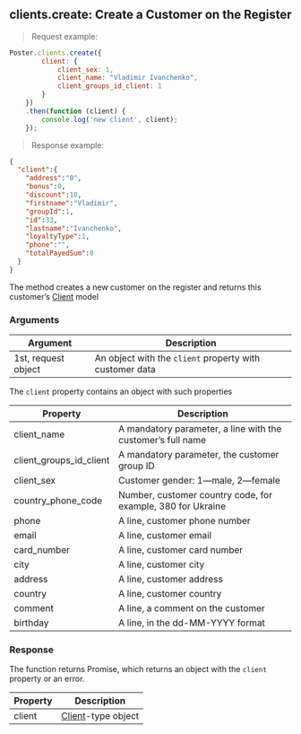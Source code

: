## clients.create: Create a Customer on the Register

> Request example: 

```javascript
Poster.clients.create({
        client: {
            client_sex: 1,
            client_name: "Vladimir Ivanchenko", 
            client_groups_id_client: 1
        }
    })
    .then(function (client) {
        console.log('new client', client);
    });
```

> Response example:

```json
{
  "client":{
    "address":"0",
    "bonus":0,
    "discount":10,
    "firstname":"Vladimir",
    "groupId":1,
    "id":33,
    "lastname":"Ivanchenko",
    "loyaltyType":1,
    "phone":"",
    "totalPayedSum":0
  }
}
```

The method creates a new customer on the register and returns this customer’s [Client](/en/docs/v3/pos/types/client) model

### Arguments

Argument | Description
-------- | -----------
1st, request object | An object with the `client` property with customer data

The `client` property contains an object with such properties

Property | Description
-------- | -----------
client_name | A mandatory parameter, a line with the customer’s full name
client_groups_id_client | A mandatory parameter, the customer group ID
client_sex | Customer gender: 1—male, 2—female
country_phone_code | Number, customer country code, for example, 380 for Ukraine
phone | A line, customer phone number
email | A line, customer email
card_number | A line, customer card number
city | A line, customer city
address | A line, customer address
country | A line, customer country
comment | A line, a comment on the customer
birthday | A line, in the dd-MM-YYYY format

### Response

The function returns Promise, which returns an object with the `client` property or an error.

Property | Description
-------- | -----------
client | [Client](/en/docs/v3/pos/types/client)-type object

